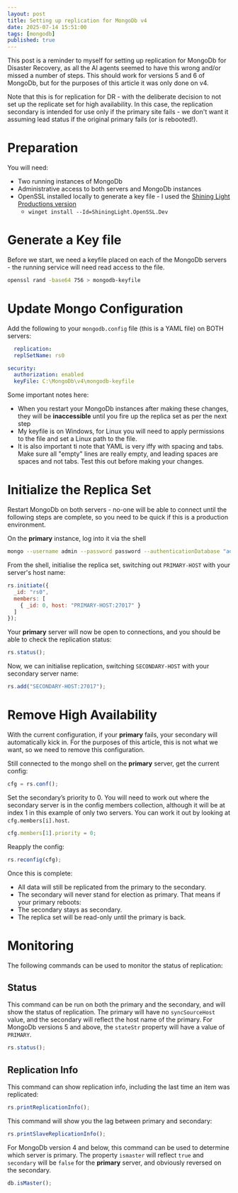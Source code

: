 ```yaml
---
layout: post
title: Setting up replication for MongoDb v4
date: 2025-07-14 15:51:00
tags: [mongodb]
published: true
---
```


This post is a reminder to myself for setting up replication for MongoDb for Disaster Recovery, as all the AI agents seemed to have this wrong and/or missed a number of steps.  This should work for versions 5 and 6 of MongoDb, but for the purposes of this article it was only done on v4.

Note that this is for replication for DR - with the deliberate decision to not set up the replicate set for high availability.  In this case, the replication secondary is intended for use only if the primary site fails - we don't want it assuming lead status if the original primary fails (or is rebooted!).

# Preparation

You will need:

- Two running instances of MongoDb
- Administrative access to both servers and MongoDb instances
- OpenSSL installed locally to generate a key file - I used the [Shining Light Productions version](https://slproweb.com/products/Win32OpenSSL.html) 
  - `winget install --Id=ShiningLight.OpenSSL.Dev`

# Generate a Key file

Before we start, we need a keyfile placed on each of the MongoDb servers - the running service will need read access to the file.

```bash
openssl rand -base64 756 > mongodb-keyfile
```

# Update Mongo Configuration

Add the following to your `mongodb.config` file (this is a YAML file) on BOTH servers:

```yaml
  replication:
  replSetName: rs0

security:
  authorization: enabled
  keyFile: C:\MongoDb\v4\mongodb-keyfile
```

Some important notes here:
 - When you restart your MongoDb instances after making these changes, they will be **inaccessible** until you fire up the replica set as per the next step
 - My keyfile is on Windows, for Linux you will need to apply permissions to the file and set a Linux path to the file.
 - It is also important ti note that YAML is very iffy with spacing and tabs.  Make sure all "empty" lines are really empty, and leading spaces are spaces and not tabs. Test this out before making your changes.
 
# Initialize the Replica Set

Restart MongoDb on both servers - no-one will be able to connect until the following steps are complete, so you need to be quick if this is a production environment.

On the **primary** instance, log into it via the shell

```bash
mongo --username admin --password password --authenticationDatabase "admin"
```

From the shell, initialise the replica set, switching out `PRIMARY-HOST` with your server's host name:

```js
rs.initiate({
  _id: "rs0",
  members: [
    { _id: 0, host: "PRIMARY-HOST:27017" }
  ]
});

```

Your **primary** server will now be open to connections, and you should be able to check the replication status:

```js
rs.status();
```

Now, we can initialise replication, switching `SECONDARY-HOST` with your secondary server name:

```js
rs.add("SECONDARY-HOST:27017");
```

# Remove High Availability

With the current configuration, if your **primary** fails, your secondary will automatically kick in.  For the purposes of this article, this is not what we want, so we need to remove this configuration.

Still connected to the mongo shell on the **primary** server, get the current config:

```js
cfg = rs.conf();
```

Set the secondary’s priority to 0.  You will need to work out where the secondary server is in the config members collection, although it will be at index 1 in this example of only two servers.  You can work it out by looking at `cfg.members[i].host`.

```js
cfg.members[1].priority = 0; 
```

Reapply the config:

```js
rs.reconfig(cfg);
```

Once this is complete:
 - All data will still be replicated from the primary to the secondary.
 - The secondary will never stand for election as primary.
That means if your primary reboots:
 - The secondary stays as secondary.
 - The replica set will be read-only until the primary is back.
 
# Monitoring 

The following commands can be used to monitor the status of replication:

## Status

This command can be run on both the primary and the secondary, and will show the status of replication.  The primary will have no `syncSourceHost` value, and the secondary will reflect the host name of the primary.  For MongoDb versions 5 and above, the `stateStr` property will have a value of `PRIMARY`.

```js
rs.status();
```

## Replication Info

This command can show replication info, including the last time an item was replicated:

```js
rs.printReplicationInfo();
```

This command will show you the lag between primary and secondary:

```js
rs.printSlaveReplicationInfo();
```

For MongoDb version 4 and below, this command can be used to determine which server is primary.  The property `ismaster` will reflect `true` and `secondary` will be `false` for the **primary** server, and obviously reversed on the secondary.

```js
db.isMaster();
```


